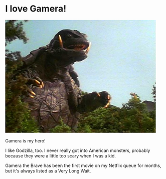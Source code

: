 # I love Gamera!

![gamera1](../uploads/2009/04/gamera1-480x360.jpg "gamera1")

Gamera is my hero!

I like Godzilla, too. I never really got into American monsters, probably because they were a little too scary when I was a kid.

Gamera the Brave has been the first movie on my Netflix queue for months, but it's always listed as a Very Long Wait.


